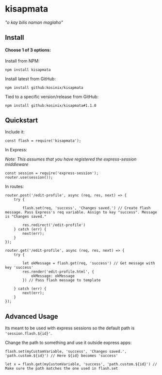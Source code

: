 # kisapmata
*"o kay bilis naman maglaho"*

## Install

#### Choose 1 of 3 options:

Install from NPM:

    npm install kisapmata

Install latest from GitHub:

    npm install github:kosinix/kisapmata

Tied to a specific version/release from GitHub:

    npm install github:kosinix/kisapmata#1.1.0
    
## Quickstart

Include it:

    const flash = require('kisapmata');

In Express:

*Note: This assumes that you have registered the express-session middleware*

    const session = require('express-session');
    router.use(session());

In routes:

    router.post('/edit-profile', async (req, res, next) => {
        try {

            flash.set(req, 'success', 'Changes saved.') // Create flash message. Pass Express's req variable. Assign to key "success". Message is "Changes saved."

            res.redirect('/edit-profile')
        } catch (err) {
            next(err);
        }
    });

    router.get('/edit-profile', async (req, res, next) => {
        try {
            
            let okMessage = flash.get(req, 'success') // Get message with key 'success'
            res.render('edit-profile.html', {  
                okMessage: okMessage
            }) // Pass flash message to template
            
        } catch (err) {
            next(err);
        }
    });


## Advanced Usage

Its meant to be used with express sessions so the default path is `'session.flash.${id}'`. 

Change the path to something and use it outside express apps:

    flash.set(myCustomVariable, 'success', 'Changes saved.', 'path.custom.${id}') // Here ${id} becomes 'success'

    let x = flash.get(myCustomVariable, 'success', 'path.custom.${id}') // Make sure the path matches the one used in flash.set